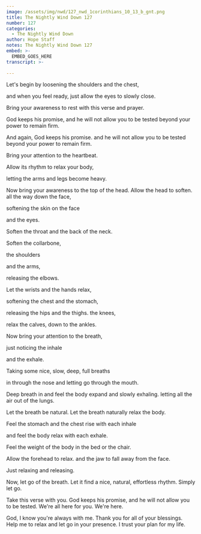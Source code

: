 ```yaml
---
image: /assets/img/nwd/127_nwd_1corinthians_10_13_b_gnt.png
title: The Nightly Wind Down 127
number: 127
categories:
  - The Nightly Wind Down
author: Hope Staff
notes: The Nightly Wind Down 127
embed: >-
  EMBED_GOES_HERE
transcript: >-
  
---
```

Let's begin by loosening the shoulders and the chest,

and when you feel ready, just allow the eyes to slowly close.

Bring your awareness to rest with this verse and prayer.

God keeps his promise, and he will not allow you to be tested beyond your power to remain firm.

And again, God keeps his promise. and he will not allow you to be tested beyond your power to remain firm.

Bring your attention to the heartbeat.

Allow its rhythm to relax your body,

letting the arms and legs become heavy.

Now bring your awareness to the top of the head. Allow the head to soften. all the way down the face,

softening the skin on the face

and the eyes.

Soften the throat and the back of the neck.

Soften the collarbone,

the shoulders

and the arms,

releasing the elbows.

Let the wrists and the hands relax,

softening the chest and the stomach,

releasing the hips and the thighs. the knees,

relax the calves, down to the ankles.

Now bring your attention to the breath,

just noticing the inhale

and the exhale.

Taking some nice, slow, deep, full breaths

in through the nose and letting go through the mouth.

Deep breath in and feel the body expand and slowly exhaling. letting all the air out of the lungs.

Let the breath be natural. Let the breath naturally relax the body.

Feel the stomach and the chest rise with each inhale

and feel the body relax with each exhale.

Feel the weight of the body in the bed or the chair.

Allow the forehead to relax. and the jaw to fall away from the face.

Just relaxing and releasing.

Now, let go of the breath. Let it find a nice, natural, effortless rhythm. Simply let go.

Take this verse with you. God keeps his promise, and he will not allow you to be tested. We're all here for you. We're here.

God, I know you're always with me. Thank you for all of your blessings. Help me to relax and let go in your presence. I trust your plan for my life.

